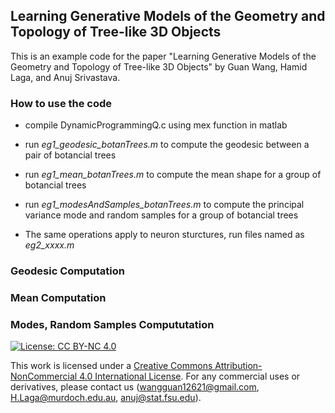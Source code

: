 ## Learning Generative Models of the Geometry and Topology of Tree-like 3D Objects
This is an example code for the paper "Learning Generative Models of the Geometry and Topology of Tree-like 3D Objects" by Guan Wang, Hamid Laga, and Anuj Srivastava.


### How to use the code

- compile DynamicProgrammingQ.c using mex function in matlab
- run *eg1_geodesic_botanTrees.m* to compute the geodesic between a pair of botancial trees
- run *eg1_mean_botanTrees.m* to compute the mean shape for a group of botancial trees
- run *eg1_modesAndSamples_botanTrees.m* to compute the principal variance mode and random samples for a group of botancial trees

- The same operations apply to neuron sturctures, run files named as *eg2_xxxx.m*

### Geodesic Computation

### Mean Computation

### Modes, Random Samples Compututation


[![License: CC BY-NC 4.0](https://img.shields.io/badge/License-CC%20BY--NC%204.0-lightgrey.svg)](https://creativecommons.org/licenses/by-nc/4.0/)

This work is licensed under a [Creative Commons Attribution-NonCommercial 4.0 International License](http://creativecommons.org/licenses/by-nc/4.0/). For any commercial uses or derivatives, please contact us (wangguan12621@gmail.com, H.Laga@murdoch.edu.au, anuj@stat.fsu.edu).
